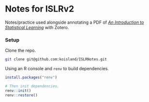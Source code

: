 # Notes for ISLRv2
Notes/practice used alongside annotating a PDF of [*An Introduction to Statistical
Learning*](https://hastie.su.domains/ISLR2/ISLRv2_website.pdf) with Zotero.

### Setup
Clone the repo.
```bash
git clone git@github.com:koisland/ISLRNotes.git
```

Using an R console and `renv` to build dependencies.
```R
install.packages("renv")

# Then init dependencies.
renv::init()
renv::restore()
```

